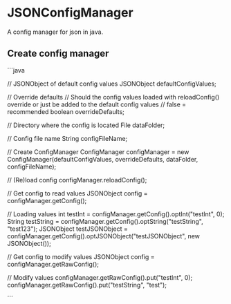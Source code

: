 # JSONConfigManager
A config manager for json in java.

## Create config manager

´´´java

// JSONObject of default config values
JSONObject defaultConfigValues;

// Override defaults
// Should the config values loaded with reloadConfig() override or just be added to the default config values
// false = recommended
boolean overrideDefaults;

// Directory where the config is located
File dataFolder;

// Config file name
String configFileName;

// Create ConfigManager
ConfigManager configManager = new ConfigManager(defaultConfigValues, overrideDefaults, dataFolder, configFileName);

// (Re)load config
configManager.reloadConfig();

// Get config to read values
JSONObject config = configManager.getConfig();

// Loading values
int testInt = configManager.getConfig().optInt("testInt", 0);
String testString = configManager.getConfig().optString("testString", "test123");
JSONObject testJSONObject = configManager.getConfig().optJSONObject("testJSONObject", new JSONObject());

// Get config to modify values
JSONObject config = configManager.getRawConfig();

// Modify values
configManager.getRawConfig().put("testInt", 0);
configManager.getRawConfig().put("testString", "test");

´´´
